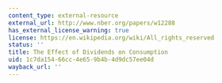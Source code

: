 ```yaml
---
content_type: external-resource
external_url: http://www.nber.org/papers/w12288
has_external_license_warning: true
license: https://en.wikipedia.org/wiki/All_rights_reserved
status: ''
title: The Effect of Dividends on Consumption
uid: 1c7da154-66cc-4e65-9b4b-4d9dc57ee04d
wayback_url: ''
---
```

